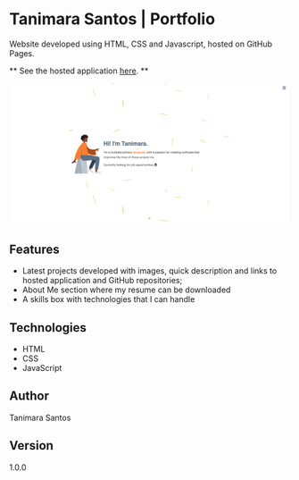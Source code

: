 # Tanimara Santos | Portfolio

Website developed using HTML, CSS and Javascript, hosted on GitHub Pages.

** See the hosted application [here](https://anthropovixen.github.io/tanimarasantos/). **

![Portfolio Tanimara Santos](./assets/welcome-view-portfolio-Tanimara-Santos-v.01.png)

## Features

- Latest projects developed with images, quick description and links to hosted application and GitHub repositories;
- About Me section where my resume can be downloaded
- A skills box with technologies that I can handle

## Technologies

- HTML
- CSS
- JavaScript

## Author

Tanimara Santos

## Version

1.0.0
